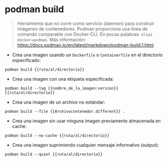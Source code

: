 # podman build

> Herramienta que no corre como servicio (daemon) para construir imágenes de contenedores.
> Podman proporciona una línea de comando comparable con Docker-CLI. En pocas palabras: `alias docker=podman`.
> Más información: <https://docs.podman.io/en/latest/markdown/podman-build.1.html>.

- Crea una imagen usando un `Dockerfile` o `Containerfile` en el directorio especificado:

`podman build {{ruta/al/directorio}}`

- Crea una imagen con una etiqueta especificada:

`podman build --tag {{nombre_de_la_imagen:version}} {{ruta/al/directorio}}`

- Crea una imagen de un archivo no estándar:

`podman build --file {{Archivocontenedor.different}} .`

- Crea una imagen sin usar ninguna imagen previamente almacenada en caché:

`podman build --no-cache {{ruta/al/directorio}}`

- Crea una imagen suprimiendo cualquier mensaje informativo (output):

`podman build --quiet {{ruta/al/directorio}}`
